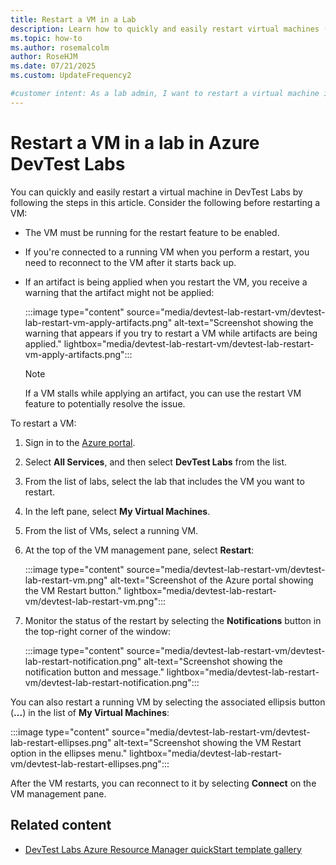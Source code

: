 ```yaml
---
title: Restart a VM in a Lab
description: Learn how to quickly and easily restart virtual machines (VM) in  Azure DevTest Labs.
ms.topic: how-to
ms.author: rosemalcolm
author: RoseHJM
ms.date: 07/21/2025
ms.custom: UpdateFrequency2

#customer intent: As a lab admin, I want to restart a virtual machine in a lab in Azure DevTest Labs so that I can restart a virtual machine as part of a troubleshooting plan.
---
```


# Restart a VM in a lab in Azure DevTest Labs

You can quickly and easily restart a virtual machine in  DevTest Labs by following the steps in this article. Consider the following before restarting a VM:

- The VM must be running for the restart feature to be enabled.
- If you're connected to a running VM when you perform a restart, you need to reconnect to the VM after it starts back up.
- If an artifact is being applied when you restart the VM, you receive a warning that the artifact might not be applied:

    :::image type="content" source="media/devtest-lab-restart-vm/devtest-lab-restart-vm-apply-artifacts.png" alt-text="Screenshot showing the warning that appears if you try to restart a VM while artifacts are being applied." lightbox="media/devtest-lab-restart-vm/devtest-lab-restart-vm-apply-artifacts.png":::

   > [!NOTE]
   > If a VM stalls while applying an artifact, you can use the restart VM feature to potentially resolve the issue.

To restart a VM: 

1. Sign in to the [Azure portal](https://go.microsoft.com/fwlink/p/?LinkID=525040).
1. Select **All Services**, and then select **DevTest Labs** from the list.
1. From the list of labs, select the lab that includes the VM  you want to restart.
1. In the left pane, select **My Virtual Machines**.
1. From the list of VMs, select a running VM.
1. At the top of the VM management pane, select **Restart**:

    :::image type="content" source="media/devtest-lab-restart-vm/devtest-lab-restart-vm.png" alt-text="Screenshot of the Azure portal showing the VM Restart button." lightbox="media/devtest-lab-restart-vm/devtest-lab-restart-vm.png":::

1. Monitor the status of the restart by selecting the **Notifications** button in the top-right corner of the window:

    :::image type="content" source="media/devtest-lab-restart-vm/devtest-lab-restart-notification.png" alt-text="Screenshot showing the notification button and message." lightbox="media/devtest-lab-restart-vm/devtest-lab-restart-notification.png":::

You can also restart a running VM by selecting the associated ellipsis button (**...**) in the list of **My Virtual Machines**:

:::image type="content" source="media/devtest-lab-restart-vm/devtest-lab-restart-ellipses.png" alt-text="Screenshot showing the VM Restart option in the ellipses menu." lightbox="media/devtest-lab-restart-vm/devtest-lab-restart-ellipses.png":::

After the VM restarts, you can reconnect to it by selecting **Connect** on the VM management pane.

## Related content

- [DevTest Labs Azure Resource Manager quickStart template gallery](https://github.com/Azure/azure-devtestlab/tree/master/samples/DevTestLabs/QuickStartTemplates)
